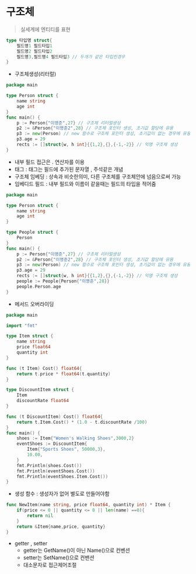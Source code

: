 # 구조체 

> 실세계에 엔티티를 표현

```go
type 타입명 struct{
	필드명1 필드타입1
	필드명2 필드타입2
	필드명3,필드명4 필드타입3 // 두개가 같은 타입인경우
}
```

- 구조체생성(리터럴)

```go
package main

type Person struct {
	name string
	age int
}
func main() {
	p := Person{"이영준",27} // 구조체 리터럴생성
	p2 := &Person{"이영준2",28} // 구조체 포인터 생성, 초기값 할당에 유용
	p3 := new(Person) // new 함수로 구조체 포인터 생성, 초기값이 없는 경우에 유용
	p3.age = 29
	rects := []struct{w, h int}{{1,2},{},{-1,-2}} // 익명 구조체 생성
}
```

- 내부 필드 접근은 . 연산자를 이용
- 태그 : 태그는 필드에 추가된 문자열 , 주석같은 개념
- 구조체 임베딩  : 상속과 비슷한의미, 다른 구조체를 구조체안에 넘음으로써 가능
- 임베디드 필드 : 내부 필드와 이름이 같을때는 필드의 타입을 적어줌

```go
package main

type Person struct {
	name string
	age int
}

type People struct {
	Person
}
func main() {
	p := Person{"이영준",27} // 구조체 리터럴생성
	p2 := &Person{"이영준2",28} // 구조체 포인터 생성, 초기값 할당에 유용
	p3 := new(Person) // new 함수로 구조체 포인터 생성, 초기값이 없는 경우에 유용
	p3.age = 29
	rects := []struct{w, h int}{{1,2},{},{-1,-2}} // 익명 구조체 생성
	people := People{Person{"이영준",28}}
	people.Person.age 
}
```

- 메서드 오버라이딩

```go
package main

import "fmt"

type Item struct {
	name string
	price float64
	quantity int
}

func (t Item) Cost() float64{
	return t.price * float64(t.quantity)
}

type DiscountItem struct {
	Item
	discountRate float64
}

func (t DiscountItem) Cost() float64{
	return t.Item.Cost() * (1.0 - t.discountRate /100)
}
func main() {
	shoes := Item{"Women's Walking Shoes",3000,2}
	eventShoes := DiscountItem{
		Item{"Sports Shoes", 50000,3},
		10.00,
	}
	fmt.Println(shoes.Cost())
	fmt.Println(eventShoes.Cost())
	fmt.Println(eventShoes.Item.Cost())
}
```

- 생성 함수 : 생성자가 없어 별도로 만들어야함

```go
func NewItem(name string, price float64, quantity int) * Item {
	if(price <= 0 || quantity <= 0 || len(name) ==0){
		return nil
	}
	return &Item{name,price, quantity}
}
```

- getter , setter 
    - getter는 GetName()이 아닌 Name()으로 컨벤션
    - setter는 SetName()으로 컨밴션 
    - 대소문자로 접근제어조절